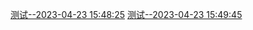 [测试--2023-04-23 15:48:25](./2023-04-23-15-48-25.md) 
[测试--2023-04-23 15:49:45](./2023-04-23-15-49-45.md) 
